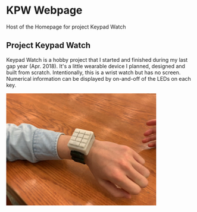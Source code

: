 # KPW Webpage
Host of the Homepage for project Keypad Watch

## Project Keypad Watch
Keypad Watch is a hobby project that I started and finished 
during my last gap year (Apr. 2018). It's a little wearable 
device I planned, designed and built from scratch. 
Intentionally, this is a wrist watch but has no screen. 
Numerical information can be displayed by on-and-off of the 
LEDs on each key.

<img style="margin:auto 0" width='80%' src="res/photos/wear-watch.jpg"></img>

